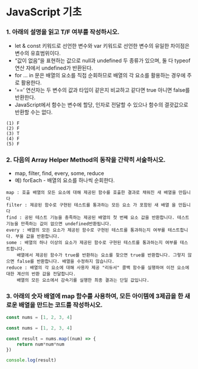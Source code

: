 # JavaScript 기초

### 1. 아래의 설명을 읽고 T/F 여부를 작성하시오. 

- let & const 키워드로 선언한 변수와 var 키워드로 선언한 변수의 유일한 차이점은 변수의 유효범위이다. 
- “값이 없음”을 표현하는 값으로 null과 undefined 두 종류가 있으며, 둘 다 typeof 연산 자에서 undefined가 반환된다. 
- for ... in 문은 배열의 요소를 직접 순회하므로 배열의 각 요소를 활용하는 경우에 주로 활용한다. 
- ‘==’ 연산자는 두 변수의 값과 타입이 같은지 비교하고 같다면 true 아니면 false를 반환한다.
- JavaScript에서 함수는 변수에 할당, 인자로 전달할 수 있으나 함수의 결괏값으로 반환할 수는 없다. 

```
(1) F
(2) F
(3) T
(4) F
(5) F
```



### 2. 다음의 Array Helper Method의 동작을 간략히 서술하시오. 

- map, filter, find, every, some, reduce 
- 예) forEach - 배열의 요소를 하나씩 순회한다. 

```
map : 호출 배열의 모든 요소에 대해 제공된 함수를 호출한 결과로 채워진 새 배열을 만듭니다
filter : 제공된 함수로 구현된 테스트를 통과하는 모든 요소 가 포함된 새 배열 을 만듭니다
find : 공된 테스트 기능을 충족하는 제공된 배열의 첫 번째 요소 값을 반환합니다. 테스트 기능을 만족하는 값이 없으면 undefined반환됩니다.
every : 배열의 모든 요소가 제공된 함수로 구현된 테스트를 통과하는지 여부를 테스트합니다. 부울 값을 반환합니다.
some : 배열의 하나 이상의 요소가 제공된 함수로 구현된 테스트를 통과하는지 여부를 테스트합니다. 
	배열에서 제공된 함수가 true를 반환하는 요소를 찾으면 true를 반환합니다. 그렇지 않으면 false를 반환합니다. 배열을 수정하지 않습니다.
reduce : 배열의 각 요소에 대해 사용자 제공 "리듀서" 콜백 함수를 실행하여 이전 요소에 대한 계산의 반환 값을 전달합니다. 
	배열의 모든 요소에서 감속기를 실행한 최종 결과는 단일 값입니다.
```





### 3. 아래의 숫자 배열에 map 함수를 사용하여, 모든 아이템에 3제곱을 한 새로운 배열을 만드는 코드를 작성하시오.

```js
const nums = [1, 2, 3, 4]
```

```js
const nums = [1, 2, 3, 4]

const result = nums.map((num) => {
    return num*num*num
})

console.log(result)
```



